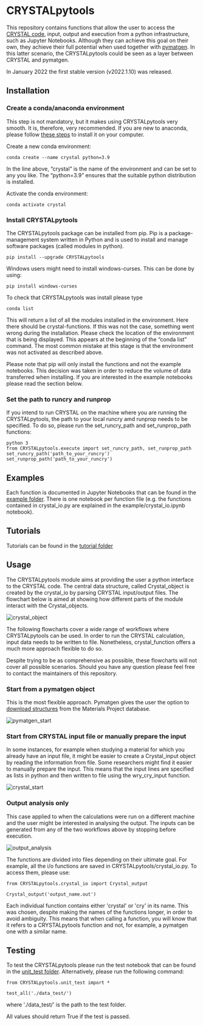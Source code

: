 # CRYSTALpytools
This repository contains functions that allow the user to access the
<a href="https://www.crystal.unito.it/index.php">CRYSTAL code</a>,
input, output and execution from a python infrastructure, such as
Jupyter Notebooks. Although they can achieve this goal on their own,
they achieve their full potential when used together with
<a href="https://pymatgen.org/index.html">pymatgen</a>. In this latter scenario, the CRYSTALpytools could be seen as
a layer between CRYSTAL and pymatgen.

In January 2022 the first stable version (v2022.1.10) was released.

## Installation

### Create a conda/anaconda environment
This step is not mandatory, but it makes using CRYSTALpytools very smooth.
It is, therefore, very recommended.
If you are new to anaconda, please follow <a href="https://docs.conda.io/projects/conda/en/latest/user-guide/install/index.html">these steps</a> to install it on your computer.

Create a new conda environment:
```console
conda create --name crystal python=3.9
```

In the line above, “crystal” is the name of the environment and can be set to any you like. The “python=3.9” ensures that the suitable python distribution is installed.

Activate the conda environment:
```console
conda activate crystal
```

### Install CRYSTALpytools

The CRYSTALpytools package can be installed from pip. Pip is a package-management system written in Python and is used to install and manage software packages (called modules in python).

```console
pip install --upgrade CRYSTALpytools
```

Windows users might need to install windows-curses. This can be done by using:

```console
pip install windows-curses
```

To check that CRYSTALpytools was install please type

```console
conda list
```

This will return a list of all the modules installed in the environment. Here there should be crystal-functions. If this was not the case, something went wrong during the installation. Please check the location of the environment that is being displayed. This appears at the beginning of the “conda list” command. The most common mistake at this stage is that the environment was not activated as described above.


Please note that pip will only install the functions and not the example notebooks. This decision was taken in order to reduce the volume of data transferred when installing. If you are interested in the example notebooks please read the section below.

### Set the path to runcry and runprop

If you intend to run CRYSTAL on the machine where you are running
the CRYSTALpytools, the path to your local runcry amd runprop needs to be specified. To do so, please run the set_runcry_path and set_runprop_path functions:
```console
python 3
from CRYSTALpytools.execute import set_runcry_path, set_runprop_path
set_runcry_path('path_to_your_runcry')
set_runprop_path('path_to_your_runcry')
```

## Examples
Each function is documented in Jupyter Notebooks that can be found in the  [example folder](example/). There is one notebook per function file (e.g. the functions contained in crystal_io.py are explained in the example/crystal_io.ipynb notebook).


## Tutorials
Tutorials can be found in the [tutorial folder](tutorial/)
## Usage

The CRYSTALpytools module aims at providing the user
a python interface to the CRYSTAL code. The central data structure, called Crystal_object is created by the crystal_io by parsing CRYSTAL input/output files. The flowchart below is aimed at showing how different parts of the module interact with the Crystal_objects.

![crystal_object](doc/crystal_object.jpg)

The following flowcharts cover a wide range of workflows where
CRYSTALpytools can be used. In order to run the CRYSTAL
calculation, input data needs to be written to file. Nonetheless,
crystal_function offers a much more approach flexible to do so.

Despite trying to be as comprehensive as possible, these
flowcharts will not cover all possible scenarios. Should you have
any question please feel free to contact the maintainers of
this repository.

### Start from a pymatgen object
This is the most flexible approach. Pymatgen gives the user the option to
<a href="https://pymatgen.org/pymatgen.ext.matproj.html?highlight=mprester#pymatgen.ext.matproj.MPRester">download structures</a>
from the Materials Project database.

![pymatgen_start](doc/pymatgen_start.png)

### Start from CRYSTAL input file or manually prepare the input
In some instances, for example when studying a material for which
you already have an input file, it might be easier to create a Crystal_input object by reading the information from file. Some researchers might find it easier to manually prepare the input. This means that the input lines are specified as lists in python and then written to file using the wry_cry_input function.

![crystal_start](doc/crystal_start.png)

### Output analysis only
This case applied to when the calculations were run on a different machine and the user might be interested in analysing the output. The inputs can be generated from any of the two workflows above by stopping before execution.

![output_analysis](doc/output_analysis.png)

The functions are divided into files depending on their ultimate goal. For example, all the i/o functions are saved in CRYSTALpytools/crystal_io.py. To access them, please use:

```console
from CRYSTALpytools.crystal_io import Crystal_output

Crystal_output('output_name.out')
```

Each individual function contains either 'crystal' or 'cry' in its name. This was chosen, despite making the names of the functions longer, in order to avoid ambiguity. This means that when calling a function, you will know that it refers to a CRYSTALpytools function and not, for example, a pymatgen one with a similar name.

## Testing
To test the CRYSTALpytools please run the test notebook that can be found in the [unit_test folder](unit_test/). Alternatively, please run the following command:

```console
from CRYSTALpytools.unit_test import *

test_all('./data_test/')
```
where './data_test/' is the path to the test folder.

All values should return True if the test is passed.
